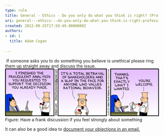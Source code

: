 ```yaml
---
type: rule
title: General - Ethics - Do you only do what you think is right? (Professional integrity)
uri: general---ethics---do-you-only-do-what-you-think-is-right-professional-integrity
created: 2012-09-25T17:59:49.0000000Z
authors:
- id: 1
  title: Adam Cogan

---
```


 
​​​                     If someone asks you to do something you believe is unethical please ring them up                     straight away and discuss the issue.
 ​![Dilbert-Analysis.gif](Dilbert-Analysis.gif)Figure: Have a frank discussion if you feel strongly about something​

​​It can also be a good idea to [document your objections in an email.](/_layouts/15/FIXUPREDIRECT.ASPX?WebId=3dfc0e07-e23a-4cbb-aac2-e778b71166a2&TermSetId=07da3ddf-0924-4cd2-a6d4-a4809ae20160&TermId=59e4c25f-a62d-4944-af14-70fe2a648447)​

